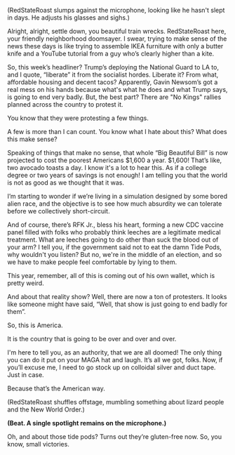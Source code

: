 (RedStateRoast slumps against the microphone, looking like he hasn't slept in days. He adjusts his glasses and sighs.)

Alright, alright, settle down, you beautiful train wrecks. RedStateRoast here, your friendly neighborhood doomsayer. I swear, trying to make sense of the news these days is like trying to assemble IKEA furniture with only a butter knife and a YouTube tutorial from a guy who’s clearly higher than a kite.

So, this week’s headliner? Trump’s deploying the National Guard to LA to, and I quote, “liberate” it from the socialist hordes. Liberate it? From what, affordable housing and decent tacos? Apparently, Gavin Newsom’s got a real mess on his hands because what's what he does and what Trump says, is going to end very badly. But, the best part? There are "No Kings" rallies planned across the country to protest it.

You know that they were protesting a few things.

A few is more than I can count. You know what I hate about this? What does this make sense?

Speaking of things that make no sense, that whole “Big Beautiful Bill” is now projected to cost the poorest Americans $1,600 a year. $1,600! That’s like, two avocado toasts a day. I know it's a lot to hear this. As if a college degree or two years of savings is not enough! I am telling you that the world is not as good as we thought that it was.

I’m starting to wonder if we’re living in a simulation designed by some bored alien race, and the objective is to see how much absurdity we can tolerate before we collectively short-circuit.

And of course, there’s RFK Jr., bless his heart, forming a new CDC vaccine panel filled with folks who probably think leeches are a legitimate medical treatment. What are leeches going to do other than suck the blood out of your arm? I tell you, if the government said not to eat the damn Tide Pods, why wouldn't you listen? But no, we're in the middle of an election, and so we have to make people feel comfortable by lying to them.

This year, remember, all of this is coming out of his own wallet, which is pretty weird.

And about that reality show? Well, there are now a ton of protesters. It looks like someone might have said, “Well, that show is just going to end badly for them”.

So, this is America.

It is the country that is going to be over and over and over.

I'm here to tell you, as an authority, that we are all doomed! The only thing you can do it put on your MAGA hat and laugh. It’s all we got, folks. Now, if you’ll excuse me, I need to go stock up on colloidal silver and duct tape. Just in case.

Because that’s the American way.

(RedStateRoast shuffles offstage, mumbling something about lizard people and the New World Order.)

**(Beat. A single spotlight remains on the microphone.)**

Oh, and about those tide pods? Turns out they’re gluten-free now. So, you know, small victories.